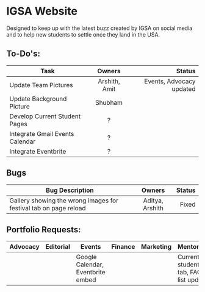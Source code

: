 # IGSA Website

Designed to keep up with the latest buzz created by IGSA on social media and to help new students to settle once they land in the USA.

## To-Do's:

|Task |Owners| Status|
|---- |:-----:|------:|
|Update Team Pictures|Arshith, Amit | Events, Advocacy updated|
|Update Background Picture | Shubham | |
|Develop Current Student Pages | ?| |
|Integrate Gmail Events Calendar | ?| |
|Integrate Eventbrite | ?| |

## Bugs
|Bug Description| Owners| Status|
|---- |:-----:|------:|
|Gallery showing the wrong images for festival tab on page reload | Aditya, Arshith| Fixed |


## Portfolio Requests:

|Advocacy |Editorial | Events| Finance |Marketing | Mentoring| Networking| PR|
|-------|--------|------|-------|--------|---------|---------|---|
|         |          |Google Calendar, Eventbrite embed|         |          |Current students tab, FAQ list update|Q&A Section|     |




